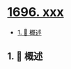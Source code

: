 # [1696. xxx](https://github.com/Tdahuyou/TNotes.leetcode/tree/main/notes/1696.%20xxx)

<!-- region:toc -->

- [1. 📝 概述](#1--概述)

<!-- endregion:toc -->

## 1. 📝 概述
